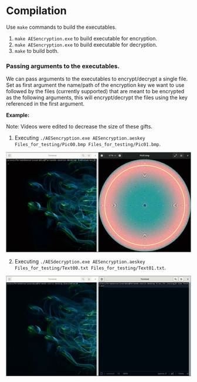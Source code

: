 #  Compilation

Use ``make`` commands to build the executables.

1. ``make AESencryption.exe`` to build executable for encryption.
2. ``make AESencryption.exe`` to build executable for decryption.
3. ``make`` to build both.

### Passing arguments to the executables.
We can pass arguments to the executables to encrypt/decrypt a single file. Set as first argument the name/path of the encryption
key we want to use followed by the files (currently supported) that are meant to be encrypted as the following arguments, this
will encrypt/decrypt the files using the key referenced in the first argument.

**Example:**

Note: Videos were edited to decrease the size of these gifts.

1. Executing ``./AESencryption.exe AESencryption.aeskey Files_for_testing/Pic00.bmp Files_for_testing/Pic01.bmp``.

![Encryption](../../Images/AESencryption.gif)

2. Executing ``./AESdecryption.exe AESencryption.aeskey Files_for_testing/Text00.txt Files_for_testing/Text01.txt``.

![Decryption](../../Images/AESdecryption.gif)

